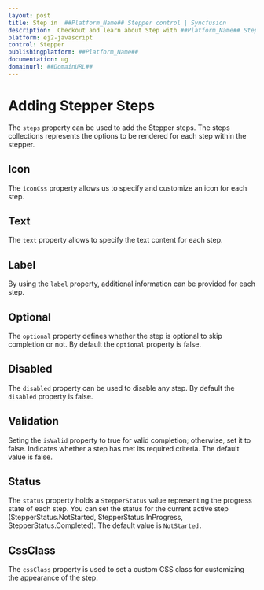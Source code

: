 ```yaml
---
layout: post
title: Step in  ##Platform_Name## Stepper control | Syncfusion
description:  Checkout and learn about Step with ##Platform_Name## Stepper control of Syncfusion Essential JS 2 and more details.
platform: ej2-javascript
control: Stepper
publishingplatform: ##Platform_Name##
documentation: ug
domainurl: ##DomainURL##
---
```


# Adding Stepper Steps

The `steps` property can be used to add the Stepper steps. The steps collections represents the options to be rendered for each step within the stepper.

## Icon
The `iconCss` property allows us to specify and customize an icon for each step.

## Text
The `text` property allows to specify the text content for each step.

## Label
By using the `label` property, additional information can be provided for each step.

## Optional
The `optional` property defines whether the step is optional to skip completion or not. By default the `optional` property is false.

## Disabled
The `disabled` property can be used to disable any step. By default the `disabled` property is false.

## Validation
Seting the `isValid` property to true for valid completion; otherwise, set it to false. Indicates whether a step has met its required criteria. The default value is false.

## Status
The `status` property holds a `StepperStatus` value representing the progress state of each step. You can set the status for the current active step (StepperStatus.NotStarted, StepperStatus.InProgress, StepperStatus.Completed). The default value is `NotStarted.`

## CssClass
The `cssClass` property is used to set a custom CSS class for customizing the appearance of the step.